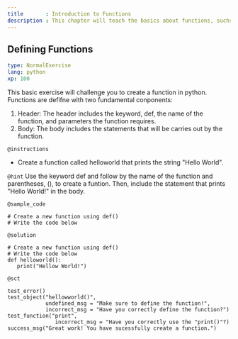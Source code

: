 ```yaml
---
title       : Introduction to Functions
description : This chapter will teach the basics about functions, suchs as defining and calling functions
---
```

## Defining Functions

```yaml
type: NormalExercise
lang: python
xp: 100
```
This basic exercise will challenge you to create a function in python. 
Functions are defifne with two fundamental conponents:
1. Header:
   The header includes the keyword, def, the name of the function, and parameters the function requires.
2. Body:
   The body includes the statements that will be carries out by the function.
   
`@instructions`
- Create a function called helloworld that prints the string "Hello World".

`@hint`
Use the keyword def and follow by the name of the function and parentheses, (), to create a funtion. 
Then, include the statement that prints "Hello World!" in the body.

`@sample_code`
```{python}
# Create a new function using def()
# Write the code below
```
`@solution`
```{python}
# Create a new function using def()
# Write the code below
def helloworld():
   print("Hellow World!")
```

`@sct`
```{python}
test_error()
test_object("hellowworld()",
            undefined_msg = "Make sure to define the function!",
            incorrect_msg = "Have you correctly define the function?")
test_function("print",
               incorrect_msg = "Have you correctly use the "print()"?)
success_msg("Great work! You have sucessfully create a function.")
```
